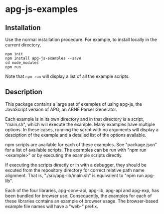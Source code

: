 # apg-js-examples

## Installation

Use the normal installation procedure. For example, to install locally in the current directory,

```
npm init
npm install apg-js-examples --save
cd node_modules
npm run
```

Note that `npm run` will display a list of all the example scripts.

## Description

This package contains a large set of examples of using apg-js,
the JavaScript version of APG, an ABNF Parser Generator.

Each example is in its own directory and in that directory is
a script, "main.sh", which will execute the example. Many examples
have multiple options. In these cases, running the script with
no arguments will display a desciption of the example and a
detailed list of the options available.

npm scripts are available for each of these examples.
See "package.json" for a list of available scripts.
The examples can be run with "npm run \<example\>" or by executing
the example scripts directly.

If executing the scripts directly or in with a debugger, they should be
excuted from the repository directory for correct relative path name alignment.
That is, "./src/apg-lib/main.sh" is equivalent to "npm run apg-lib".

Each of the four libraries, apg-conv-api, apg-lib, apg-api and apg-exp,
has been bundled for browser use. Consequently, the examples for
each of these libraries contains an example of browser usage.
The browser-based example file names will have a "web-" prefix.

